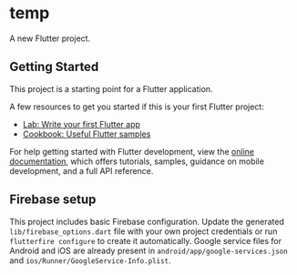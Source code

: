 # temp

A new Flutter project.

## Getting Started

This project is a starting point for a Flutter application.

A few resources to get you started if this is your first Flutter project:

- [Lab: Write your first Flutter app](https://docs.flutter.dev/get-started/codelab)
- [Cookbook: Useful Flutter samples](https://docs.flutter.dev/cookbook)

For help getting started with Flutter development, view the
[online documentation](https://docs.flutter.dev/), which offers tutorials,
samples, guidance on mobile development, and a full API reference.

## Firebase setup

This project includes basic Firebase configuration. Update the generated
`lib/firebase_options.dart` file with your own project credentials or run
`flutterfire configure` to create it automatically. Google service files for
Android and iOS are already present in `android/app/google-services.json` and
`ios/Runner/GoogleService-Info.plist`.
